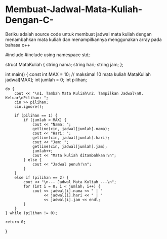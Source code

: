 # Membuat-Jadwal-Mata-Kuliah-Dengan-C-
Beriku adalah source code untuk membuat jadwal mata kuliah dengan menambahkan mata kuliah dan menampilkannya menggunakan array pada bahasa c++

#include <iostream>
#include <string>
using namespace std;

struct MataKuliah {
    string nama;
    string hari;
    string jam;
};

int main() {
    const int MAX = 10; // maksimal 10 mata kuliah
    MataKuliah jadwal[MAX];
    int jumlah = 0;
    int pilihan;

    do {
        cout << "\n1. Tambah Mata Kuliah\n2. Tampilkan Jadwal\n0. Keluar\nPilihan: ";
        cin >> pilihan;
        cin.ignore();

        if (pilihan == 1) {
            if (jumlah < MAX) {
                cout << "Nama: ";
                getline(cin, jadwal[jumlah].nama);
                cout << "Hari: ";
                getline(cin, jadwal[jumlah].hari);
                cout << "Jam: ";
                getline(cin, jadwal[jumlah].jam);
                jumlah++;
                cout << "Mata kuliah ditambahkan!\n";
            } else {
                cout << "Jadwal penuh!\n";
            }
        }
        else if (pilihan == 2) {
            cout << "\n--- Jadwal Mata Kuliah ---\n";
            for (int i = 0; i < jumlah; i++) {
                cout << jadwal[i].nama << " | " 
                     << jadwal[i].hari << " | " 
                     << jadwal[i].jam << endl;
            }
        }
    } while (pilihan != 0);

    return 0;
}
